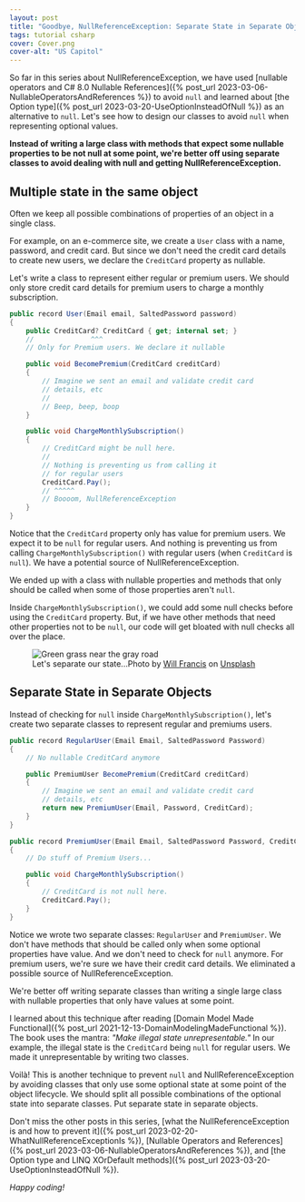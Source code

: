```yaml
---
layout: post
title: "Goodbye, NullReferenceException: Separate State in Separate Objects"
tags: tutorial csharp
cover: Cover.png
cover-alt: "US Capitol" 
---
```


So far in this series about NullReferenceException, we have used [nullable operators and C# 8.0 Nullable References]({% post_url 2023-03-06-NullableOperatorsAndReferences %}) to avoid `null` and learned about [the Option type]({% post_url 2023-03-20-UseOptionInsteadOfNull %}) as an alternative to `null`. Let's see how to design our classes to avoid `null` when representing optional values.

**Instead of writing a large class with methods that expect some nullable properties to be not null at some point, we're better off using separate classes to avoid dealing with null and getting NullReferenceException.**

## Multiple state in the same object

Often we keep all possible combinations of properties of an object in a single class.

For example, on an e-commerce site, we create a `User` class with a name, password, and credit card. But since we don't need the credit card details to create new users, we declare the `CreditCard` property as nullable.

Let's write a class to represent either regular or premium users. We should only store credit card details for premium users to charge a monthly subscription.

```csharp
public record User(Email email, SaltedPassword password)
{
    public CreditCard? CreditCard { get; internal set; }
    //              ^^^
    // Only for Premium users. We declare it nullable

    public void BecomePremium(CreditCard creditCard)
    {
        // Imagine we sent an email and validate credit card
        // details, etc
        //
        // Beep, beep, boop
    }

    public void ChargeMonthlySubscription()
    {
        // CreditCard might be null here.
        //
        // Nothing is preventing us from calling it
        // for regular users
        CreditCard.Pay();
        // ^^^^^
        // Boooom, NullReferenceException
    }
}
```

Notice that the `CreditCard` property only has value for premium users. We expect it to be `null` for regular users. And nothing is preventing us from calling `ChargeMonthlySubscription()` with regular users (when `CreditCard` is `null`). We have a potential source of NullReferenceException.

We ended up with a class with nullable properties and methods that only should be called when some of those properties aren't `null`.

Inside `ChargeMonthlySubscription()`, we could add some null checks before using the `CreditCard` property. But, if we have other methods that need other properties not to be `null`, our code will get bloated with null checks all over the place.

<figure>
<img src="https://images.unsplash.com/photo-1537806078416-64d8c0147e1e?crop=entropy&cs=tinysrgb&fit=crop&fm=jpg&h=400&ixid=MnwxfDB8MXxyYW5kb218MHx8fHx8fHx8MTY4MDY1MDk5Ng&ixlib=rb-4.0.3&q=80&utm_campaign=api-credit&utm_medium=referral&utm_source=unsplash_source&w=600" alt="Green grass near the gray road" />

<figcaption>Let's separate our state...Photo by <a href="https://unsplash.com/@willfrancis?utm_source=unsplash&utm_medium=referral&utm_content=creditCopyText">Will Francis</a> on <a href="https://unsplash.com/photos/Rm3nWQiDTzg?utm_source=unsplash&utm_medium=referral&utm_content=creditCopyText">Unsplash</a></figcaption>
</figure>

## Separate State in Separate Objects

Instead of checking for `null` inside `ChargeMonthlySubscription()`, let's create two separate classes to represent regular and premiums users.

```csharp
public record RegularUser(Email Email, SaltedPassword Password)
{
    // No nullable CreditCard anymore

    public PremiumUser BecomePremium(CreditCard creditCard)
    {
        // Imagine we sent an email and validate credit card
        // details, etc
        return new PremiumUser(Email, Password, CreditCard);
    }
}

public record PremiumUser(Email Email, SaltedPassword Password, CreditCard CreditCard)
{
    // Do stuff of Premium Users...

    public void ChargeMonthlySubscription()
    {
        // CreditCard is not null here.
        CreditCard.Pay();
    }
}
```

Notice we wrote two separate classes: `RegularUser` and `PremiumUser`. We don't have methods that should be called only when some optional properties have value. And we don't need to check for `null` anymore. For premium users, we're sure we have their credit card details. We eliminated a possible source of NullReferenceException.

We're better off writing separate classes than writing a single large class with nullable properties that only have values at some point.

I learned about this technique after reading [Domain Model Made Functional]({% post_url 2021-12-13-DomainModelingMadeFunctional %}). The book uses the mantra: _"Make illegal state unrepresentable."_ In our example, the illegal state is the `CreditCard` being `null` for regular users. We made it unrepresentable by writing two classes.

Voilà! This is another technique to prevent `null` and NullReferenceException by avoiding classes that only use some optional state at some point of the object lifecycle. We should split all possible combinations of the optional state into separate classes. Put separate state in separate objects.

Don't miss the other posts in this series, [what the NullReferenceException is and how to prevent it]({% post_url 2023-02-20-WhatNullReferenceExceptionIs %}), [Nullable Operators and References]({% post_url 2023-03-06-NullableOperatorsAndReferences %}), and [the Option type and LINQ XOrDefault methods]({% post_url 2023-03-20-UseOptionInsteadOfNull %}).

_Happy coding!_